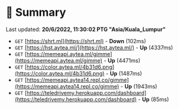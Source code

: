# 📖 Summary
Last updated: **20/6/2022, 11:30:02 PTG "Asia/Kuala_Lumpur"**

- `GET` [https://shrt.ml](https://shrt.ml) - **Down** (102ms)
- `GET` [https://hst.aytea.ml/](https://hst.aytea.ml/) - **Up** (4337ms)
- `GET` [https://memeapi.aytea.ml/gimme](https://memeapi.aytea.ml/gimme) - **Up** (4471ms)
- `GET` [https://color.aytea.ml/4b31d6.png](https://color.aytea.ml/4b31d6.png) - **Up** (1487ms)
- `GET` [https://memeapi.aytea14.repl.co/gimme](https://memeapi.aytea14.repl.co/gimme) - **Up** (1943ms)
- `GET` [https://teledrivemy.herokuapp.com/dashboard](https://teledrivemy.herokuapp.com/dashboard) - **Up** (85ms)
